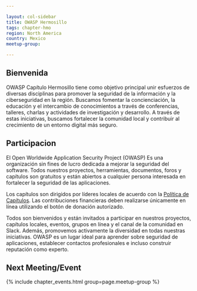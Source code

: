 ```yaml
---

layout: col-sidebar
title: OWASP Hermosillo
tags: chapter-hmo
region: North America
country: Mexico
meetup-group:

---
```


## Bienvenida
OWASP Capítulo Hermosillo tiene como objetivo principal unir esfuerzos de diversas disciplinas para promover la seguridad de la información y la ciberseguridad en la región. Buscamos fomentar la concienciación, la educación y el intercambio de conocimientos a través de conferencias, talleres, charlas y actividades de investigación y desarrollo. A través de estas iniciativas, buscamos fortalecer la comunidad local y contribuir al crecimiento de un entorno digital más seguro. 

## Participacion
El Open Worldwide Application Security Project (OWASP) Es una organización sin fines de lucro dedicada a mejorar la seguridad del software. Todos nuestros proyectos, herramientas, documentos, foros y capítulos son gratuitos y están abiertos a cualquier persona interesada en fortalecer la seguridad de las aplicaciones.

Los capítulos son dirigidos por líderes locales de acuerdo con la [Política de Capítulos](/www-policy/operational/chapters). Las contribuciones financieras deben realizarse únicamente en línea utilizando el botón de donación autorizado.

Todos son bienvenidos y están invitados a participar en nuestros proyectos, capítulos locales, eventos, grupos en línea y el canal de la comunidad en Slack. Además, promovemos activamente la diversidad en todas nuestras iniciativas. OWASP es un lugar ideal para aprender sobre seguridad de aplicaciones, establecer contactos profesionales e incluso construir reputación como experto.

Next Meeting/Event <!-- You should keep this section as it will populate your meetup events -->
---------------------
{% include chapter_events.html group=page.meetup-group %}
